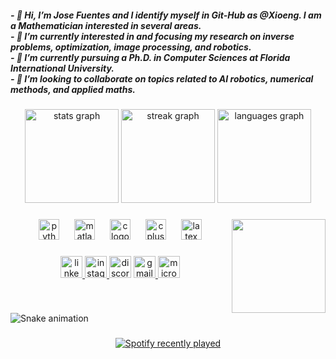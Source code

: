 <h5 align="left">- 👋 Hi, I’m Jose Fuentes and I identify myself in Git-Hub as @Xioeng. I am a Mathematician interested in several areas.<br>- 👀 I’m currently interested in and focusing my research on inverse problems, optimization, image processing, and robotics.<br>- 🌱 I’m currently pursuing a Ph.D. in Computer Sciences at Florida International University.<br>- 💞️ I’m looking to collaborate on topics related to AI robotics, numerical methods, and applied maths.</h5>

###

<div align="center">
  <img src="https://github-readme-stats.vercel.app/api?username=Xioeng&hide_title=true&hide_rank=false&show_icons=true&include_all_commits=true&count_private=true&disable_animations=false&theme=radical&locale=en&hide_border=false&custom_title=Jose Fuentes' Stats" height="150" alt="stats graph"  />
  <img src="https://streak-stats.demolab.com?user=Xioeng&locale=en&mode=weekly&theme=radical&hide_border=false&border_radius=5&date_format=M j[, Y]" height="150" alt="streak graph"  />
  <img src="https://github-readme-stats.vercel.app/api/top-langs?username=Xioeng&locale=en&hide_title=true&layout=compact&card_width=320&langs_count=6&theme=radical&hide_border=false" height="150" alt="languages graph"  />
</div>

###

<img align="right" height="150" src="https://i.imgflip.com/65efzo.gif"  />

###

<div align="center">
  <img src="https://cdn.jsdelivr.net/gh/devicons/devicon/icons/python/python-original.svg" height="33" alt="python logo"  />
  <img width="16" />
  <img src="https://cdn.jsdelivr.net/gh/devicons/devicon/icons/matlab/matlab-original.svg" height="33" alt="matlab logo"  />
  <img width="16" />
  <img src="https://cdn.jsdelivr.net/gh/devicons/devicon/icons/c/c-original.svg" height="33" alt="c logo"  />
  <img width="16" />
  <img src="https://cdn.jsdelivr.net/gh/devicons/devicon/icons/cplusplus/cplusplus-original.svg" height="33" alt="cplusplus logo"  />
  <img width="16" />
  <img src="https://cdn.jsdelivr.net/gh/devicons/devicon/icons/latex/latex-original.svg" height="33" alt="latex logo"  />
</div>

###

<div align="center">
  <a href="https://www.linkedin.com/in/jose-fuentes-9604/" target="_blank">
    <img src="https://img.shields.io/static/v1?message=LinkedIn&logo=linkedin&label=&color=0077B5&logoColor=white&labelColor=&style=for-the-badge" height="35" alt="linkedin logo"  />
  </a>
  <a href="https://www.instagram.com/jose.fuentes_13/" target="_blank">
    <img src="https://img.shields.io/static/v1?message=Instagram&logo=instagram&label=&color=E4405F&logoColor=white&labelColor=&style=for-the-badge" height="35" alt="instagram logo"  />
  </a>
  <img src="https://img.shields.io/static/v1?message=Discord&logo=discord&label=xioeng&color=7289DA&logoColor=white&labelColor=&style=for-the-badge" height="35" alt="discord logo"  />
  <a href="fhamthom.exe@gmail.com" target="_blank">
    <img src="https://img.shields.io/static/v1?message=Gmail&logo=gmail&label=&color=D14836&logoColor=white&labelColor=&style=for-the-badge" height="35" alt="gmail logo"  />
  </a>
  <a href="jfuen099@fiu.edu" target="_blank">
    <img src="https://img.shields.io/static/v1?message=Outlook&logo=microsoft-outlook&label=&color=0078D4&logoColor=white&labelColor=&style=for-the-badge" height="35" alt="microsoft-outlook logo"  />
  </a>
</div>

###

<br clear="both">

<img src="https://raw.githubusercontent.com/Xioeng/Xioeng/output/snake.svg" alt="Snake animation" />

###

<div align="center">
  <a href="https://open.spotify.com/user/José Fuentes">
    <img src="https://spotify-recently-played-readme.vercel.app/api?count=5&unique=true" alt="Spotify recently played"  />
  </a>
</div>

###
